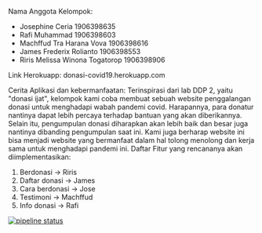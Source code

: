 Nama Anggota Kelompok:

- Josephine Ceria 				1906398635	
- Rafi Muhammad 					1906398603	
- Machffud Tra Harana Vova 		1906398616	
- James Frederix Rolianto 		1906398553	
- Riris Melissa Winona Togatorop	1906398906


Link Herokuapp:
donasi-covid19.herokuapp.com

Cerita Aplikasi dan kebermanfaatan:
	Terinspirasi dari lab DDP 2, yaitu "donasi ijat", kelompok kami coba membuat sebuah website penggalangan donasi untuk menghadapi wabah pandemi covid. Harapannya, para donatur nantinya dapat lebih percaya terhadap bantuan yang akan diberikannya. Selain itu, pengumpulan donasi diharapkan akan lebih baik dan besar juga nantinya dibanding pengumpulan saat ini. Kami juga berharap website ini bisa menjadi website yang bermanfaat dalam hal tolong menolong dan kerja sama untuk menghadapi pandemi ini.
Daftar Fitur yang rencananya akan diimplementasikan:

1. 	Berdonasi -> Riris
2. 	Daftar donasi ->  James
3. 	Cara berdonasi -> Jose
4. 	Testimoni -> Machffud
5. 	Info donasi -> Rafi

[![pipeline status](https://gitlab.com/Rafi%20Muhammad/donasi-covid19-ppw-kel12/badges/master/pipeline.svg)](https://gitlab.com/Rafi%20Muhammad/donasi-covid19-ppw-kel12/commits/master)
